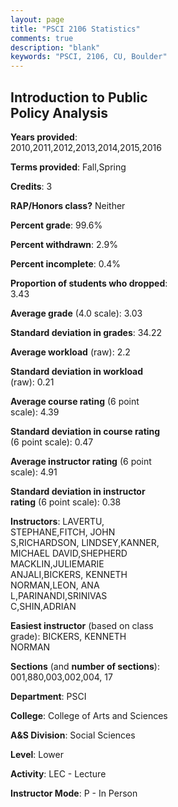 ```yaml
---
layout: page
title: "PSCI 2106 Statistics"
comments: true
description: "blank"
keywords: "PSCI, 2106, CU, Boulder"
--- 
```

<head>
<script src="https://ajax.googleapis.com/ajax/libs/jquery/2.1.3/jquery.min.js"></script>
<script src="https://dl.dropboxusercontent.com/s/pc42nxpaw1ea4o9/highcharts.js?dl=0"></script>
<!-- <script src="../assets/js/highcharts.js"></script> -->
<style type="text/css">@font-face {
	font-family: "Bebas Neue";
	src: url(https://www.filehosting.org/file/details/544349/BebasNeue%20Regular.otf) format("opentype");
	}
	h1.Bebas { 
		font-family: "Bebas Neue", Verdana, Tahoma;
	}
</style>
</head>
<body>
	<div id="container" style="float: right; width: 45%; height: 88%; margin-left: 2.5%; margin-right: 2.5%;"></div>
	<script language="JavaScript">
		$(document).ready(function() {
		var chart = {type: 'column'};
		var title = {text: 'Grade Distribution'};
		var xAxis = {categories: ['A','B','C','D','F'],crosshair: true};
		var yAxis = {min: 0,title: {text: 'Percentage'}};
		var tooltip = {headerFormat: '<center><b><span style="font-size:20px">{point.key}</span></b></center>',
		               pointFormat: '<td style="padding:0"><b>{point.y:.1f}%</b></td>',
		               footerFormat: '</table>',shared: true,useHTML: true};
		var plotOptions = {column: {pointPadding: 0.0,borderWidth: 0}};  
		var credits = {enabled: false};var series= [{name: 'Percent',data: [29.36,47.33,18.79,2.88,1.65,]}];
		var json = {};
		json.chart = chart;
		json.title = title;
		json.tooltip = tooltip;
		json.xAxis = xAxis;
		json.yAxis = yAxis;  
		json.series = series;
		json.plotOptions = plotOptions;  
		json.credits = credits;
		$('#container').highcharts(json);
	});
	</script>
</body>
			   
## Introduction to Public Policy Analysis

**Years provided**: 2010,2011,2012,2013,2014,2015,2016

**Terms provided**: Fall,Spring

**Credits**: 3

**RAP/Honors class?** Neither

**Percent grade**: 99.6%

**Percent withdrawn**: 2.9%

**Percent incomplete**: 0.4%

**Proportion of students who dropped**: 3.43

**Average grade** (4.0 scale): 3.03

**Standard deviation in grades**: 34.22

**Average workload** (raw): 2.2

**Standard deviation in workload** (raw): 0.21

**Average course rating** (6 point scale): 4.39

**Standard deviation in course rating** (6 point scale): 0.47

**Average instructor rating** (6 point scale): 4.91

**Standard deviation in instructor rating** (6 point scale): 0.38

**Instructors**: LAVERTU, STEPHANE,FITCH, JOHN S,RICHARDSON, LINDSEY,KANNER, MICHAEL DAVID,SHEPHERD MACKLIN,JULIEMARIE ANJALI,BICKERS, KENNETH NORMAN,LEON, ANA L,PARINANDI,SRINIVAS C,SHIN,ADRIAN

**Easiest instructor** (based on class grade): BICKERS, KENNETH NORMAN

**Sections** (and **number of sections**): 001,880,003,002,004, 17

**Department**: PSCI

**College**: College of Arts and Sciences

**A&S Division**: Social Sciences

**Level**: Lower

**Activity**: LEC - Lecture

**Instructor Mode**: P  - In Person